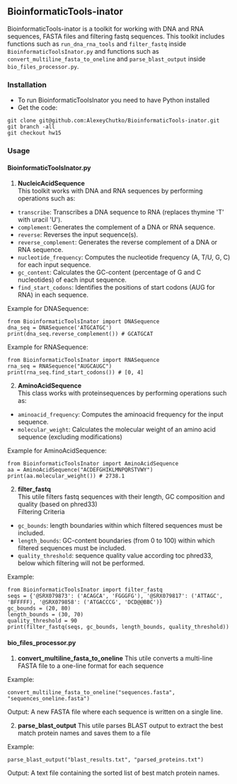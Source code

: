 ## **BioinformaticTools-inator**
 BioinformaticTools-inator is a toolkit for working with DNA and RNA sequences, FASTA files and filtering fastq sequences. This toolkit includes functions such as `run_dna_rna_tools` and `filter_fastq` inside `BioinformaticToolsInator.py` and functions such as `convert_multiline_fasta_to_oneline` and `parse_blast_output` inside `bio_files_processor.py`.
 
### Installation
- To run BioinformaticToolsInator you need to have Python installed
- Get the code:
```
git clone git@github.com:AlexeyChutko/BioinformaticTools-inator.git
git branch -all
git checkout hw15
```

### Usage
#### BioinformaticToolsInator.py
1. **NucleicAcidSequence**  
This toolkit works with DNA and RNA sequences by performing operations such as:  
- `transcribe`: Transcribes a DNA sequence to RNA (replaces thymine 'T' with uracil 'U').
- `complement`: Generates the complement of a DNA or RNA sequence.
- `reverse`:  Reverses the input sequence(s).
- `reverse_complement`: Generates the reverse complement of a DNA or RNA sequence.
- `nucleotide_frequency`: Computes the nucleotide frequency (A, T/U, G, C) for each input sequence.
- `gc_content`: Calculates the GC-content (percentage of G and C nucleotides) of each input sequence.
- `find_start_codons`: Identifies the positions of start codons (AUG for RNA) in each sequence.  

Example for DNASequence:
```
from BioinformaticToolsInator import DNASequence
dna_seq = DNASequence('ATGCATGC')
print(dna_seq.reverse_complement()) # GCATGCAT
```
Example for RNASequence:
```
from BioinformaticToolsInator import RNASequence
rna_seq = RNASequence("AUGCAUGC")
print(rna_seq.find_start_codons()) # [0, 4]
```
2. **AminoAcidSequence**  
This class works with proteinsequences by performing operations such as:  
- `aminoacid_frequency`: Computes the aminoacid frequency for the input sequence.
- `molecular_weight`: Calculates the molecular weight of an amino acid sequence (excluding modifications)

Example for AminoAcidSequence:
```
from BioinformaticToolsInator import AminoAcidSequence
aa = AminoAcidSequence("ACDEFGHIKLMNPQRSTVWY")
print(aa.molecular_weight()) # 2738.1
```
2. **filter_fastq**  
This utile filters fastq sequences with their length, GC composition and quality (based on phred33)  
Filtering Criteria  
- `gc_bounds`: length boundaries within which filtered sequences must be included.
- `length_bounds`: GC-content boundaries (from 0 to 100) within which filtered sequences must be included.
- `quality_threshold`: sequence quality value according toc phred33, below which filtering will not be performed.

Example:
```
from BioinformaticToolsInator import filter_fastq
seqs = {'@SRX079873': ('ACAGCA', 'FGGGFG'), '@SRX079817': ('ATTAGC', 'BFFFFF), '@SRX079858': ('ATGACCCG', 'DCD@@BBC')}
gc_bounds = (20, 80)
length_bounds = (30, 70)
quality_threshold = 90
print(filter_fastq(seqs, gc_bounds, length_bounds, quality_threshold))
```

#### bio_files_processor.py
1. **convert_multiline_fasta_to_oneline**
This utile converts a multi-line FASTA file to a one-line format for each sequence

Example:
```
convert_multiline_fasta_to_oneline("sequences.fasta", "sequences_oneline.fasta")
```
Output:
A new FASTA file where each sequence is written on a single line.

2. **parse_blast_output**
This utile parses BLAST output to extract the best match protein names and saves them to a file

Example:
```
parse_blast_output("blast_results.txt", "parsed_proteins.txt")
```
Output:
A text file containing the sorted list of best match protein names.
